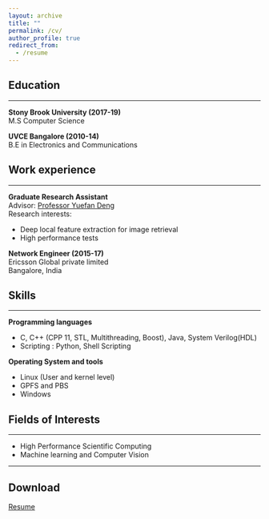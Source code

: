 ```yaml
---
layout: archive
title: ""
permalink: /cv/
author_profile: true
redirect_from:
  - /resume
---
```



## Education
------  
<b>Stony Brook University (2017-19)</b>  
M.S Computer Science  

<b>UVCE Bangalore (2010-14)</b>  
B.E in Electronics and Communications <br/>


## Work experience
-----
<b>Graduate Research Assistant</b>   
Advisor: <span style="color:blue"><a href='https://www.stonybrook.edu/commcms/ams/people/_faculty_profiles/deng'>Professor Yuefan Deng</a></span>  
Research interests:  
   * Deep local feature extraction for image retrieval
   * High performance tests  

<b>Network Engineer (2015-17)</b>  
Ericsson Global private limited  
Bangalore, India<br/>


## Skills
-----
<b>Programming languages</b>  
* C, C++ (CPP 11, STL, Multithreading, Boost), Java, System Verilog(HDL)
* Scripting : Python, Shell Scripting  

<b>Operating System and tools</b>  
* Linux (User and kernel level)
* GPFS and PBS
* Windows<br/>

## Fields of Interests
-----
* High Performance Scientific Computing
* Machine learning and Computer Vision

-----
## Download

<span style="color:blue"><a href='http://www.karthik4293.me/files/Resume.pdf' target='_blank'>Resume</a></span>  
